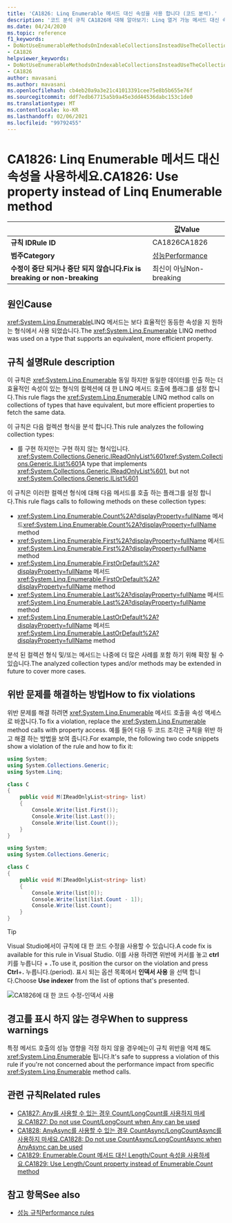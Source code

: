 ```yaml
---
title: 'CA1826: Linq Enumerable 메서드 대신 속성을 사용 합니다 (코드 분석).'
description: '코드 분석 규칙 CA1826에 대해 알아보기: Linq 열거 가능 메서드 대신 속성 사용'
ms.date: 04/24/2020
ms.topic: reference
f1_keywords:
- DoNotUseEnumerableMethodsOnIndexableCollectionsInsteadUseTheCollectionDirectlyAnalyzer
- CA1826
helpviewer_keywords:
- DoNotUseEnumerableMethodsOnIndexableCollectionsInsteadUseTheCollectionDirectlyAnalyzer
- CA1826
author: mavasani
ms.author: mavasani
ms.openlocfilehash: cb4eb20a9a3e21c41013391cee75e8b5b655e76f
ms.sourcegitcommit: ddf7edb67715a5b9a45e3dd44536dabc153c1de0
ms.translationtype: MT
ms.contentlocale: ko-KR
ms.lasthandoff: 02/06/2021
ms.locfileid: "99792455"
---
```

# <a name="ca1826-use-property-instead-of-linq-enumerable-method"></a><span data-ttu-id="d1818-103">CA1826: Linq Enumerable 메서드 대신 속성을 사용하세요.</span><span class="sxs-lookup"><span data-stu-id="d1818-103">CA1826: Use property instead of Linq Enumerable method</span></span>

| | <span data-ttu-id="d1818-104">값</span><span class="sxs-lookup"><span data-stu-id="d1818-104">Value</span></span> |
|-|-|
| <span data-ttu-id="d1818-105">**규칙 ID**</span><span class="sxs-lookup"><span data-stu-id="d1818-105">**Rule ID**</span></span> |<span data-ttu-id="d1818-106">CA1826</span><span class="sxs-lookup"><span data-stu-id="d1818-106">CA1826</span></span>|
| <span data-ttu-id="d1818-107">**범주**</span><span class="sxs-lookup"><span data-stu-id="d1818-107">**Category**</span></span> |[<span data-ttu-id="d1818-108">성능</span><span class="sxs-lookup"><span data-stu-id="d1818-108">Performance</span></span>](performance-warnings.md)|
| <span data-ttu-id="d1818-109">**수정이 중단 되거나 중단 되지 않습니다.**</span><span class="sxs-lookup"><span data-stu-id="d1818-109">**Fix is breaking or non-breaking**</span></span> |<span data-ttu-id="d1818-110">최신이 아님</span><span class="sxs-lookup"><span data-stu-id="d1818-110">Non-breaking</span></span>|

## <a name="cause"></a><span data-ttu-id="d1818-111">원인</span><span class="sxs-lookup"><span data-stu-id="d1818-111">Cause</span></span>

<span data-ttu-id="d1818-112"><xref:System.Linq.Enumerable>LINQ 메서드는 보다 효율적인 동등한 속성을 지 원하는 형식에서 사용 되었습니다.</span><span class="sxs-lookup"><span data-stu-id="d1818-112">The <xref:System.Linq.Enumerable> LINQ method was used on a type that supports an equivalent, more efficient property.</span></span>

## <a name="rule-description"></a><span data-ttu-id="d1818-113">규칙 설명</span><span class="sxs-lookup"><span data-stu-id="d1818-113">Rule description</span></span>

<span data-ttu-id="d1818-114">이 규칙은 <xref:System.Linq.Enumerable> 동일 하지만 동일한 데이터를 인출 하는 더 효율적인 속성이 있는 형식의 컬렉션에 대 한 LINQ 메서드 호출에 플래그를 설정 합니다.</span><span class="sxs-lookup"><span data-stu-id="d1818-114">This rule flags the <xref:System.Linq.Enumerable> LINQ method calls on collections of types that have equivalent, but more efficient properties to fetch the same data.</span></span>

<span data-ttu-id="d1818-115">이 규칙은 다음 컬렉션 형식을 분석 합니다.</span><span class="sxs-lookup"><span data-stu-id="d1818-115">This rule analyzes the following collection types:</span></span>

- <span data-ttu-id="d1818-116">를 구현 하지만는 구현 하지 않는 형식입니다. <xref:System.Collections.Generic.IReadOnlyList%601><xref:System.Collections.Generic.IList%601></span><span class="sxs-lookup"><span data-stu-id="d1818-116">A type that implements <xref:System.Collections.Generic.IReadOnlyList%601>, but not <xref:System.Collections.Generic.IList%601></span></span>

<span data-ttu-id="d1818-117">이 규칙은 이러한 컬렉션 형식에 대해 다음 메서드를 호출 하는 플래그를 설정 합니다.</span><span class="sxs-lookup"><span data-stu-id="d1818-117">This rule flags calls to following methods on these collection types:</span></span>

- <span data-ttu-id="d1818-118"><xref:System.Linq.Enumerable.Count%2A?displayProperty=fullName> 메서드</span><span class="sxs-lookup"><span data-stu-id="d1818-118"><xref:System.Linq.Enumerable.Count%2A?displayProperty=fullName> method</span></span>
- <span data-ttu-id="d1818-119"><xref:System.Linq.Enumerable.First%2A?displayProperty=fullName> 메서드</span><span class="sxs-lookup"><span data-stu-id="d1818-119"><xref:System.Linq.Enumerable.First%2A?displayProperty=fullName> method</span></span>
- <span data-ttu-id="d1818-120"><xref:System.Linq.Enumerable.FirstOrDefault%2A?displayProperty=fullName> 메서드</span><span class="sxs-lookup"><span data-stu-id="d1818-120"><xref:System.Linq.Enumerable.FirstOrDefault%2A?displayProperty=fullName> method</span></span>
- <span data-ttu-id="d1818-121"><xref:System.Linq.Enumerable.Last%2A?displayProperty=fullName> 메서드</span><span class="sxs-lookup"><span data-stu-id="d1818-121"><xref:System.Linq.Enumerable.Last%2A?displayProperty=fullName> method</span></span>
- <span data-ttu-id="d1818-122"><xref:System.Linq.Enumerable.LastOrDefault%2A?displayProperty=fullName> 메서드</span><span class="sxs-lookup"><span data-stu-id="d1818-122"><xref:System.Linq.Enumerable.LastOrDefault%2A?displayProperty=fullName> method</span></span>

<span data-ttu-id="d1818-123">분석 된 컬렉션 형식 및/또는 메서드는 나중에 더 많은 사례를 포함 하기 위해 확장 될 수 있습니다.</span><span class="sxs-lookup"><span data-stu-id="d1818-123">The analyzed collection types and/or methods may be extended in future to cover more cases.</span></span>

## <a name="how-to-fix-violations"></a><span data-ttu-id="d1818-124">위반 문제를 해결하는 방법</span><span class="sxs-lookup"><span data-stu-id="d1818-124">How to fix violations</span></span>

<span data-ttu-id="d1818-125">위반 문제를 해결 하려면 <xref:System.Linq.Enumerable> 메서드 호출을 속성 액세스로 바꿉니다.</span><span class="sxs-lookup"><span data-stu-id="d1818-125">To fix a violation, replace the <xref:System.Linq.Enumerable> method calls with property access.</span></span> <span data-ttu-id="d1818-126">예를 들어 다음 두 코드 조각은 규칙을 위반 하 고 해결 하는 방법을 보여 줍니다.</span><span class="sxs-lookup"><span data-stu-id="d1818-126">For example, the following two code snippets show a violation of the rule and how to fix it:</span></span>

```csharp
using System;
using System.Collections.Generic;
using System.Linq;

class C
{
    public void M(IReadOnlyList<string> list)
    {
        Console.Write(list.First());
        Console.Write(list.Last());
        Console.Write(list.Count());
    }
}
```

```csharp
using System;
using System.Collections.Generic;

class C
{
    public void M(IReadOnlyList<string> list)
    {
        Console.Write(list[0]);
        Console.Write(list[list.Count - 1]);
        Console.Write(list.Count);
    }
}
```

> [!TIP]
> <span data-ttu-id="d1818-127">Visual Studio에서이 규칙에 대 한 코드 수정을 사용할 수 있습니다.</span><span class="sxs-lookup"><span data-stu-id="d1818-127">A code fix is available for this rule in Visual Studio.</span></span> <span data-ttu-id="d1818-128">이를 사용 하려면 위반에 커서를 놓고 **ctrl** 키를 누릅니다 + **.**</span><span class="sxs-lookup"><span data-stu-id="d1818-128">To use it, position the cursor on the violation and press **Ctrl**+**.**</span></span> <span data-ttu-id="d1818-129">누릅니다.</span><span class="sxs-lookup"><span data-stu-id="d1818-129">(period).</span></span> <span data-ttu-id="d1818-130">표시 되는 옵션 목록에서 **인덱서 사용** 을 선택 합니다.</span><span class="sxs-lookup"><span data-stu-id="d1818-130">Choose **Use indexer** from the list of options that's presented.</span></span>
>
> ![CA1826에 대 한 코드 수정-인덱서 사용](media/ca1826-codefix.png)

## <a name="when-to-suppress-warnings"></a><span data-ttu-id="d1818-132">경고를 표시 하지 않는 경우</span><span class="sxs-lookup"><span data-stu-id="d1818-132">When to suppress warnings</span></span>

<span data-ttu-id="d1818-133">특정 메서드 호출의 성능 영향을 걱정 하지 않을 경우에는이 규칙 위반을 억제 해도 <xref:System.Linq.Enumerable> 됩니다.</span><span class="sxs-lookup"><span data-stu-id="d1818-133">It's safe to suppress a violation of this rule if you're not concerned about the performance impact from specific <xref:System.Linq.Enumerable> method calls.</span></span>

## <a name="related-rules"></a><span data-ttu-id="d1818-134">관련 규칙</span><span class="sxs-lookup"><span data-stu-id="d1818-134">Related rules</span></span>

- [<span data-ttu-id="d1818-135">CA1827: Any를 사용할 수 있는 경우 Count/LongCount를 사용하지 마세요.</span><span class="sxs-lookup"><span data-stu-id="d1818-135">CA1827: Do not use Count/LongCount when Any can be used</span></span>](ca1827.md)
- [<span data-ttu-id="d1818-136">CA1828: AnyAsync를 사용할 수 있는 경우 CountAsync/LongCountAsync를 사용하지 마세요.</span><span class="sxs-lookup"><span data-stu-id="d1818-136">CA1828: Do not use CountAsync/LongCountAsync when AnyAsync can be used</span></span>](ca1828.md)
- [<span data-ttu-id="d1818-137">CA1829: Enumerable.Count 메서드 대신 Length/Count 속성을 사용하세요.</span><span class="sxs-lookup"><span data-stu-id="d1818-137">CA1829: Use Length/Count property instead of Enumerable.Count method</span></span>](ca1829.md)

## <a name="see-also"></a><span data-ttu-id="d1818-138">참고 항목</span><span class="sxs-lookup"><span data-stu-id="d1818-138">See also</span></span>

- [<span data-ttu-id="d1818-139">성능 규칙</span><span class="sxs-lookup"><span data-stu-id="d1818-139">Performance rules</span></span>](performance-warnings.md)
